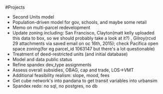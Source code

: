#Projects

* Second Units model
* Population-driven model for gov, schools, and maybe some retail
* Memo on multi-parcel redevelopment
* Update zoning including: San Francisco, Clayton(matt kelly uploaded this data to box, so we should probably take a look at it?) , Gilroy(rcvd 29 attachments via saved email on oc 16th, 2015); check Pacifica open space zoning(for eg parcel_id 1063147 but there's a lot questionable)
* Treatment of deed-restricted units (and initial database)
* Model and data public status
* Refine spandex dev_type assignments
* Assess overall subsidies, OBAG, cap and trade, LOS->VMT
* Additional feasibility realism: slope, mood, fees
* Get cube network's into pandana to get transit variables into urbansim
* Spandex redo: no sql, no postgres, no db
